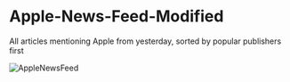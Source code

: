 # Apple-News-Feed-Modified

All articles mentioning Apple from yesterday, sorted by popular publishers first


![AppleNewsFeed](https://user-images.githubusercontent.com/31929901/108482680-79489380-72a2-11eb-8558-7b59f89b6568.gif)
